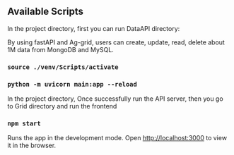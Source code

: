 ## Available Scripts

In the project directory, first you can run DataAPI directory:

By using fastAPI and Ag-grid, users can create, update, read, delete about 1M data from MongoDB and MySQL.

### `source ./venv/Scripts/activate`
### `python -m uvicorn main:app --reload`

In the project directory, Once successfully run the API server, then you go to Grid directory and run the frontend

### `npm start`

Runs the app in the development mode.
Open [http://localhost:3000](http://localhost:3000) to view it in the browser.
